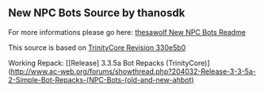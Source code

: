 ## New NPC Bots Source by thanosdk


For more informations please go here: [thesawolf New NPC Bots Readme](https://github.com/thesawolf/TrinityCore/blob/TrinityCoreLegacy/README_Bots.md)

This source is based on [TrinityCore Revision 330e5b0](https://github.com/TrinityCore/TrinityCore/commit/330e5b0ebcc6753a355afc3824121c5eba1bf5bc)

Working Repack: [[Release] 3.3.5a Bot Repacks (TrinityCore)](http://www.ac-web.org/forums/showthread.php?204032-Release-3-3-5a-2-Simple-Bot-Repacks-(NPC-Bots-(old-and-new-ahbot)